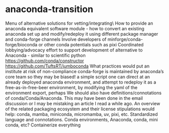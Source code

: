 # anaconda-transition

Menu of alternative  solutions for vetting/integrating\\
How to provide an anaconda equivalent software module - how to convert an existing anaconda set up and modify/redeploy it using different package manager and conda-forge channels
Involve developers of minforge/conda-forge/bioconda or other conda potentials such as pixi
Coordinated lobbying/advocacy effort to support development of alternative to Anaconda - similar to scientific python 
https://github.com/conda/constructor
https://github.com/TuftsRT/jumboconda 
What practices would put an institute at risk of non-compliance
conda-forge is maintained by anaconda’s core team so they may be biased!
a simple script one can direct at an already deployed anaconda environment, and attempt to redeploy it as a free-as-in-free-beer environment, by modifying the yaml of the environment export, perhaps
We should also have definitions/connotations of conda/Conda/Anaconda. This may have been done in the email discussion or I may be mistaking an article I read a while ago.
An overview of the related packaging ecosystem and their license stipulations would help: conda, mamba, miniconda, micromamba, uv, pixi, etc.
Standardized language and connotations. Conda environments, Anaconda, conda, mini conda, etc?
Containerize everything
